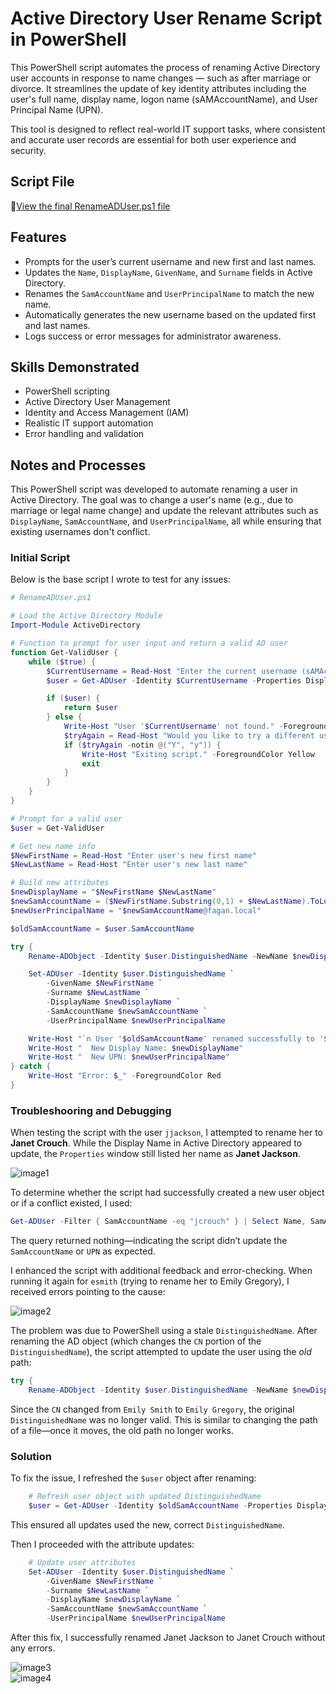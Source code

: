 # Active Directory User Rename Script in PowerShell

This PowerShell script automates the process of renaming Active Directory user accounts in response to name changes — such as after marriage or divorce. It streamlines the update of key identity attributes including the user's full name, display name, logon name (sAMAccountName), and User Principal Name (UPN).      

This tool is designed to reflect real-world IT support tasks, where consistent and accurate user records are essential for both user experience and security.   


## Script File
📄[View the final RenameADUser.ps1 file](./RenameADUser.ps1)     


## Features

- Prompts for the user’s current username and new first and last names.
- Updates the `Name`, `DisplayName`, `GivenName`, and `Surname` fields in Active Directory.
- Renames the `SamAccountName` and `UserPrincipalName` to match the new name.
- Automatically generates the new username based on the updated first and last names.
- Logs success or error messages for administrator awareness.


## Skills Demonstrated

- PowerShell scripting
- Active Directory User Management
- Identity and Access Management (IAM)
- Realistic IT support automation
- Error handling and validation


## Notes and Processes

This PowerShell script was developed to automate renaming a user in Active Directory. The goal was to change a user's name (e.g., due to marriage or legal name change) and update the relevant attributes such as `DisplayName`, `SamAccountName`, and `UserPrincipalName`, all while ensuring that existing usernames don't conflict.     


### Initial Script

Below is the base script I wrote to test for any issues:      
```powershell
# RenameADUser.ps1

# Load the Active Directory Module
Import-Module ActiveDirectory

# Function to prompt for user input and return a valid AD user
function Get-ValidUser {
    while ($true) {
        $CurrentUsername = Read-Host "Enter the current username (sAMAccountName) of the user"
        $user = Get-ADUser -Identity $CurrentUsername -Properties DisplayName, SamAccountName, UserPrincipalName, GivenName, Surname -ErrorAction SilentlyContinue

        if ($user) {
            return $user
        } else {
            Write-Host "User '$CurrentUsername' not found." -ForegroundColor Red
            $tryAgain = Read-Host "Would you like to try a different username? (Y/N)"
            if ($tryAgain -notin @("Y", "y")) {
                Write-Host "Exiting script." -ForegroundColor Yellow
                exit
            }
        }
    }
}

# Prompt for a valid user
$user = Get-ValidUser

# Get new name info
$NewFirstName = Read-Host "Enter user's new first name"
$NewLastName = Read-Host "Enter user's new last name"

# Build new attributes
$newDisplayName = "$NewFirstName $NewLastName"
$newSamAccountName = ($NewFirstName.Substring(0,1) + $NewLastName).ToLower()
$newUserPrincipalName = "$newSamAccountName@fagan.local"

$oldSamAccountName = $user.SamAccountName

try {
    Rename-ADObject -Identity $user.DistinguishedName -NewName $newDisplayName

    Set-ADUser -Identity $user.DistinguishedName `
        -GivenName $NewFirstName `
        -Surname $NewLastName `
        -DisplayName $newDisplayName `
        -SamAccountName $newSamAccountName `
        -UserPrincipalName $newUserPrincipalName

    Write-Host "`n User '$oldSamAccountName' renamed successfully to '$newSamAccountName'"
    Write-Host "  New Display Name: $newDisplayName"
    Write-Host "  New UPN: $newUserPrincipalName"
} catch {
    Write-Host "Error: $_" -ForegroundColor Red
}
```


### Troubleshooring and Debugging

When testing the script with the user `jjackson`, I attempted to rename her to **Janet Crouch**. While the Display Name in Active Directory appeared to update, the `Properties` window still listed her name as **Janet Jackson**.    

![image1](images/image1.png)      


To determine whether the script had successfully created a new user object or if a conflict existed, I used:       

```powershell
Get-ADUser -Filter { SamAccountName -eq "jcrouch" } | Select Name, SamAccountName
```     

The query returned nothing—indicating the script didn’t update the `SamAccountName` or `UPN` as expected.

I enhanced the script with additional feedback and error-checking. When running it again for `esmith` (trying to rename her to Emily Gregory), I received errors pointing to the cause:       

![image2](images/image2.png)     


The problem was due to PowerShell using a stale `DistinguishedName`. After renaming the AD object (which changes the `CN` portion of the `DistinguishedName`), the script attempted to update the user using the _old_ path:     

```powershell
try {
    Rename-ADObject -Identity $user.DistinguishedName -NewName $newDisplayName
```     

Since the `CN` changed from `Emily Smith` to `Emily Gregory`, the original `DistinguishedName` was no longer valid. This is similar to changing the path of a file—once it moves, the old path no longer works.     


### Solution

To fix the issue, I refreshed the `$user` object after renaming:        

```powershell
    # Refresh user object with updated DistinguishedName
    $user = Get-ADUser -Identity $oldSamAccountName -Properties DisplayName, SamAccountName, UserPrincipalName, GivenName, Surname
```     
This ensured all updates used the new, correct `DistinguishedName`.      

Then I proceeded with the attribute updates:      

```powershell
    # Update user attributes
    Set-ADUser -Identity $user.DistinguishedName `
        -GivenName $NewFirstName `
        -Surname $NewLastName `
        -DisplayName $newDisplayName `
        -SamAccountName $newSamAccountName `
        -UserPrincipalName $newUserPrincipalName
```       

After this fix, I successfully renamed Janet Jackson to Janet Crouch without any errors.          

![image3](images/image3.png)      
![image4](images/image4.png)         

